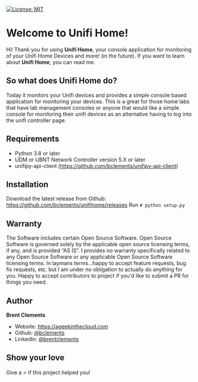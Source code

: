 <p>
  <a href="#" target="_blank">
    <img alt="License: MIT" src="https://img.shields.io/badge/License-MIT-yellow.svg" />
  </a>
</p>

# Welcome to Unifi Home!

Hi! Thank you for using **Unifi Home**, your console application for monitoring of your Unifi Home Devices and more! (in the future).  If you want to learn about **Unifi Home**, you can read me. 

## So what does Unifi Home do?
Today it monitors your Unifi devices and provides a simple console based application for monitoring your devices. This is a great for those home labs that have lab management consoles or anyone that would like a simple console for monitoring their unifi devices as an alternative having to log into the unifi controller page.

## Requirements
 - Python 3.8 or later
 - UDM or UBNT Network Controller version 5.X or later
 - unifipy-api-client (https://github.com/bclements/unifipy-api-client)

## Installation
Download the latest release from Github: 
https://github.com/bclements/unifihome/releases
Run `# python setup.py`

## Warranty
The Software includes certain Open Source Software. Open Source Software is governed solely by the applicable open source licensing terms, if any, and is provided “AS IS”. I provides no warranty specifically related to any Open Source Software or any applicable Open Source Software licensing terms. In laymans terms...happy to accept feature requests, bug fix requests, etc. but I am under no obligation to actually do anything for you. Happy to accept contributors to project if you'd like to submit a PR for things you need. 

## Author

**Brent Clements**

* Website: https://ageekinthecloud.com
* Github: [@bclements](https://github.com/bclements)
* LinkedIn: [@brentclements](https://linkedin.com/in/brentclements)

## Show your love

Give a ⭐️ if this project helped you!

